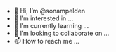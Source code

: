 - 👋 Hi, I’m @sonampelden
- 👀 I’m interested in ...
- 🌱 I’m currently learning ...
- 💞️ I’m looking to collaborate on ...
- 📫 How to reach me ...

<!---
sonampelden/sonampelden is a ✨ special ✨ repository because its `README.md` (this file) appears on your GitHub profile.
You can click the Preview link to take a look at your changes.
--->
